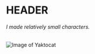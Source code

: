 # HEADER

###### I made relatively small characters. 

![Image of Yaktocat](https://octodex.github.com/images/yaktocat.png)

